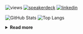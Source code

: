![views](https://komarev.com/ghpvc/?username=chck&color=blueviolet)
[![speakerdeck](https://img.shields.io/badge/Speaker_Deck-chck-8a2be2?style=flat-square&logo=speaker-deck)](https://speakerdeck.com/chck)
[![linkedin](https://img.shields.io/badge/LinkedIn-chck-8a2be2?style=flat-square&logo=linkedin)](https://www.linkedin.com/in/chck/)

<p align="left"> 
  <img alt="GitHub Stats" align="center" height="150" src="https://github-readme-stats-nine-umber-51.vercel.app/api?username=chck&count_private=true&show_icons=true&hide_title=true&theme=buefy" />
  <img alt="Top Langs" align="center" height="150" src="https://github-readme-stats-nine-umber-51.vercel.app/api/top-langs/?username=chck&layout=compact&count_private=true&show_icons=true&hide_title=true&theme=buefy" />
</p>

<details>
  <summary><b>Read more</b></summary>
  <br>

  <!--START_SECTION:waka-->
**🐱 My GitHub Data** 

> 📦 76.7 kB Used in GitHub's Storage 
 > 
> 🏆 882 Contributions in the Year 2023
 > 
> 💼 Opted to Hire
 > 
> 📜 134 Public Repositories 
 > 
> 🔑 19 Private Repositories 
 > 
**I'm a Night 🦉** 

```text
🌞 Morning                1319 commits        ████░░░░░░░░░░░░░░░░░░░░░   15.88 % 
🌆 Daytime                2182 commits        ███████░░░░░░░░░░░░░░░░░░   26.27 % 
🌃 Evening                2271 commits        ███████░░░░░░░░░░░░░░░░░░   27.34 % 
🌙 Night                  2533 commits        ████████░░░░░░░░░░░░░░░░░   30.50 % 
```
📅 **I'm Most Productive on Monday** 

```text
Monday                   1806 commits        █████░░░░░░░░░░░░░░░░░░░░   21.75 % 
Tuesday                  1703 commits        █████░░░░░░░░░░░░░░░░░░░░   20.51 % 
Wednesday                1183 commits        ████░░░░░░░░░░░░░░░░░░░░░   14.24 % 
Thursday                 1566 commits        █████░░░░░░░░░░░░░░░░░░░░   18.86 % 
Friday                   847 commits         ███░░░░░░░░░░░░░░░░░░░░░░   10.20 % 
Saturday                 407 commits         █░░░░░░░░░░░░░░░░░░░░░░░░   04.90 % 
Sunday                   793 commits         ██░░░░░░░░░░░░░░░░░░░░░░░   09.55 % 
```


📊 **This Week I Spent My Time On** 

```text
💬 Programming Languages: 
Other                    15 hrs 26 mins      ██████████████████████░░░   88.18 % 
Terraform                52 mins             █░░░░░░░░░░░░░░░░░░░░░░░░   05.04 % 
Makefile                 13 mins             ░░░░░░░░░░░░░░░░░░░░░░░░░   01.31 % 
Python                   12 mins             ░░░░░░░░░░░░░░░░░░░░░░░░░   01.17 % 
Git                      11 mins             ░░░░░░░░░░░░░░░░░░░░░░░░░   01.06 % 

🔥 Editors: 
Chrome                   15 hrs 26 mins      ██████████████████████░░░   88.15 % 
Neovim                   1 hr 4 mins         ██░░░░░░░░░░░░░░░░░░░░░░░   06.13 % 
WebStorm                 47 mins             █░░░░░░░░░░░░░░░░░░░░░░░░   04.54 % 
PyCharm                  12 mins             ░░░░░░░░░░░░░░░░░░░░░░░░░   01.18 % 
```

**I Mostly Code in Python** 

```text
Python                   40 repos            ████████░░░░░░░░░░░░░░░░░   31.50 % 
Jupyter Notebook         21 repos            ████░░░░░░░░░░░░░░░░░░░░░   16.54 % 
Rust                     7 repos             █░░░░░░░░░░░░░░░░░░░░░░░░   05.51 % 
Shell                    3 repos             █░░░░░░░░░░░░░░░░░░░░░░░░   02.36 % 
Astro                    1 repo              ░░░░░░░░░░░░░░░░░░░░░░░░░   00.79 % 
```



**Timeline**

![Lines of Code chart](https://raw.githubusercontent.com/chck/chck/main/assets/bar_graph.png)


 Last Updated on 2023-12-01 01:39 UTC
<!--END_SECTION:waka-->
</details>

